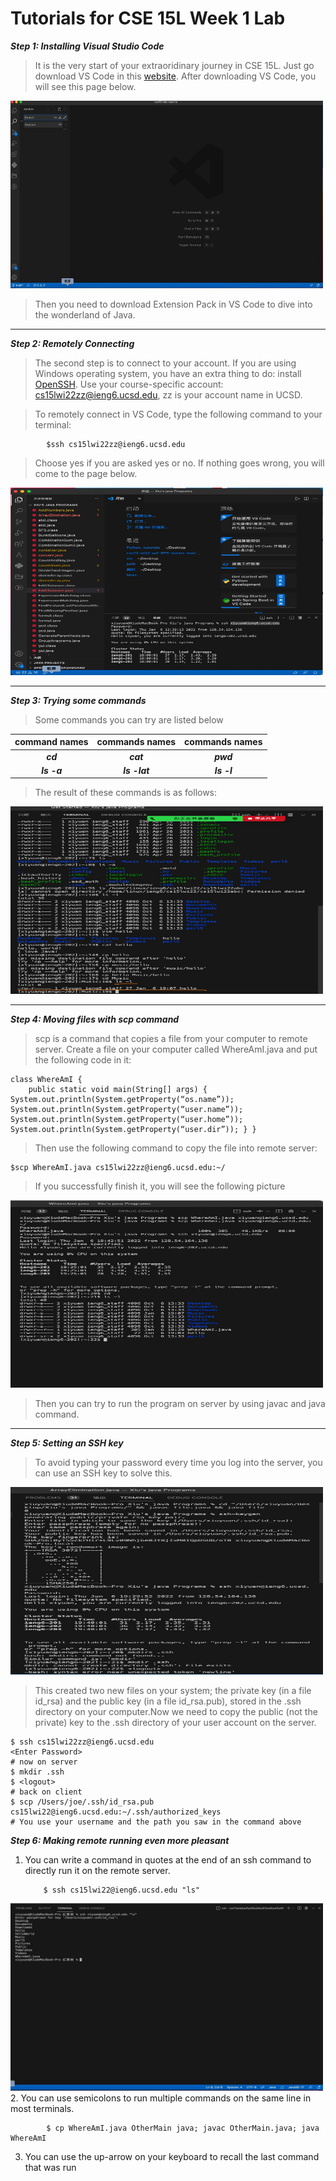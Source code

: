 # Tutorials for CSE 15L Week 1 Lab
***Step 1: Installing Visual Studio Code***
>It is the very start of your extraoridinary journey in CSE 15L. Just go download VS Code in this 
[website][1]. After downloading VS Code, you will see this page below. 

[1]: https://code.visualstudio.com/
<img src = "F81FD3A7-4AAA-4016-90B2-53F5AA67CD2F_1_105_c.jpeg" width = "500" height = "300">
>Then you need to download Extension Pack in VS Code to dive into the wonderland of Java. 

------
***Step 2: Remotely Connecting***
>The second step is to connect to your account. If you are using Windows operating system, you have an extra thing to do: install
[OpenSSH][2]. Use your course-specific account: cs15lwi22zz@ieng6.ucsd.edu, zz is your account name in UCSD. 

[2]: https://docs.microsoft.com/en-us/windows-server/administration/openssh/openssh_install_firstuse
 
 >To remotely connect in VS Code, type the following command to your terminal: 
 
            $ssh cs15lwi22zz@ieng6.ucsd.edu
            
>Choose yes if you are asked yes or no. If nothing goes wrong, you will come to the page below.

<img src = "8B19653C-DEFB-4594-830D-DEF600CAE9F5.jpeg" width = "500" height = "300">

------------
***Step 3: Trying some commands***
>Some commands you can try are listed below


command names|commands names|commands names
:-:|:-:|:-:
***cd***|***cat***|***pwd***
***ls -a***|***ls -lat***|***ls -l***


>The result of these commands is as follows:

<img src = "B22401A6-AAC3-4BAA-BAF8-B0367D1D54CB.jpeg" width = "500" height = "300">

--------
***Step 4: Moving files with scp command***
>scp is a command that copies a file from your computer to remote server. Create a file on your computer called WhereAmI.java and put the following code in it:



    class WhereAmI { 
        public static void main(String[] args) { System.out.println(System.getProperty(“os.name”)); System.out.println(System.getProperty(“user.name”)); System.out.println(System.getProperty(“user.home”)); System.out.println(System.getProperty(“user.dir”)); } }

>Then use the following command to copy the file into remote server:

    $scp WhereAmI.java cs15lwi22zz@ieng6.ucsd.edu:~/

>If you successfully finish it, you will see the following picture

<img src = "7516A757-ED28-4E8E-9651-CACCF9977A81.jpeg" width = "500" height = "300"/>

>Then you can try to run the program on server by using javac and java command. 

----------
***Step 5: Setting an SSH key***
>To avoid typing your password every time you log into the server, you can use an SSH key to solve this. 

<img src = "F73FA9A4-14E1-4057-B656-B93C11784374.jpeg" width = "500" height = "300">

>This created two new files on your system; the private key (in a file id_rsa) and the public key (in a file id_rsa.pub), stored in the .ssh directory on your computer.Now we need to copy the public (not the private) key to the .ssh directory of your user account on the server.

    $ ssh cs15lwi22zz@ieng6.ucsd.edu
    <Enter Password>
    # now on server
    $ mkdir .ssh
    $ <logout>
    # back on client
    $ scp /Users/joe/.ssh/id_rsa.pub cs15lwi22@ieng6.ucsd.edu:~/.ssh/authorized_keys
    # You use your username and the path you saw in the command above

***Step 6: Making remote running even more pleasant***

 1. You can write a command in quotes at the end of an ssh command to directly run it on the remote server. 

            $ ssh cs15lwi22@ieng6.ucsd.edu "ls"
<img src = "B9915899-796D-4F27-8205-C02B01AA5E6C_1_105_c.jpeg" width = "500" height = "300">
 2. You can use semicolons to run multiple commands on the same line in most terminals.

            $ cp WhereAmI.java OtherMain java; javac OtherMain.java; java WhereAmI
            
 3. You can use the up-arrow on your keyboard to recall the last command that was run
